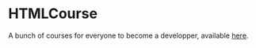 # HTMLCourse
A bunch of courses for everyone to become a developper, available [here](https://yaminox7.github.io/DevCourses/).
